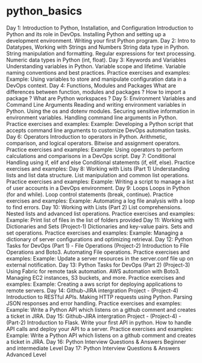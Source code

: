 # python_basics
Day 1: Introduction to Python, Installation, and Configuration
Introduction to Python and its role in DevOps.
Installing Python and setting up a development environment.
Writing your first Python program.
Day 2: Intro to Datatypes, Working with Strings and Numbers
String data type in Python.
String manipulation and formatting.
Regular expressions for text processing.
Numeric data types in Python (int, float).
Day 3: Keywords and Variables
Understanding variables in Python.
Variable scope and lifetime.
Variable naming conventions and best practices.
Practice exercises and examples:
Example: Using variables to store and manipulate configuration data in a DevOps context.
Day 4: Functions, Modules and Packages
What are differences between function, modules and packages ?
How to import a package ?
What are Python workspaces ?
Day 5: Environment Variables and Command Line Arguments
Reading and writing environment variables in Python.
Using the os and dotenv modules.
Securing sensitive information in environment variables.
Handling command line arguments in Python.
Practice exercises and examples:
Example: Developing a Python script that accepts command line arguments to customize DevOps automation tasks.
Day 6: Operators
Introduction to operators in Python.
Arithmetic, comparison, and logical operators.
Bitwise and assignment operators.
Practice exercises and examples:
Example: Using operators to perform calculations and comparisons in a DevOps script.
Day 7: Conditional Handling using if, elif and else
Conditional statements (if, elif, else).
Practice exercises and examples:
Day 8: Working with Lists (Part 1)
Understanding lists and list data structure.
List manipulation and common list operations.
Practice exercises and examples:
Example: Writing a script to manage a list of user accounts in a DevOps environment.
Day 9: Loops
Loops in Python (for and while).
Loop control statements (break, continue).
Practice exercises and examples:
Example: Automating a log file analysis with a loop to find errors.
Day 10: Working with Lists (Part 2)
List comprehensions.
Nested lists and advanced list operations.
Practice exercises and examples:
Example: Print list of files in the list of folders provided
Day 11: Working with Dictionaries and Sets (Project-1)
Dictionaries and key-value pairs.
Sets and set operations.
Practice exercises and examples:
Example: Managing a dictionary of server configurations and optimizing retrieval.
Day 12: Python Tasks for DevOps (Part 1) - File Operations (Project-2)
Introduction to File Operations and Boto3.
Automating File operations.
Practice exercises and examples:
Example: Update a server resources in the server.conf file up on external notification.
Day 13: Python Tasks for DevOps (Part 2) (Project-3)
Using Fabric for remote task automation.
AWS automation with Boto3.
Managing EC2 instances, S3 buckets, and more.
Practice exercises and examples:
Example: Creating a aws script for deploying applications to remote servers.
Day 14: Github-JIRA intergration Project - (Project-4)
Introduction to RESTful APIs.
Making HTTP requests using Python.
Parsing JSON responses and error handling.
Practice exercises and examples:
Example: Write a Python API which listens on a github comment and creates a ticket in JIRA.
Day 15: Github-JIRA intergration Project - (Project-4) - (Part-2)
Introduction to Flask.
Write your first API in python.
How to handle API calls and deploy your API to a server.
Practice exercises and examples:
Example: Write a Python API which listens on a github comment and creates a ticket in JIRA.
Day 16: Python Interview Questions & Answers
Beginner and intermediate Level
Day 17: Python Interview Questions & Answers
Advanced Level